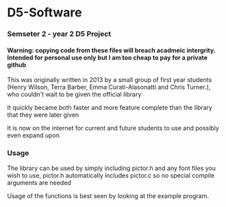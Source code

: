 # D5-Software
### Semseter 2 - year 2 D5 Project

#### Warning: copying code from these files will breach acadmeic intergrity. Intended for personal use only but I am too cheap to pay for a private github

This was originally written in 2013 by a small group of first year students (Henry Wilson, Terra Barber, Emma Curati-Alasonatti and Chris Turner.), who couldn't wait to be given the official library

It quickly became both faster and more feature complete than the library that they were later given

It is now on the internet for current and future students to use and possibly even expand upon

### Usage

The library can be used by simply including pictor.h and any font files you wish to use, pictor.h automatically includes pictor.c so no special compile arguments are needed

Usage of the functions is best seen by looking at the example program.
